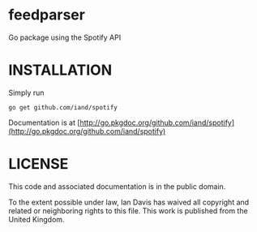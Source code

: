 feedparser
==========

Go package using the Spotify API


INSTALLATION
============

Simply run

	go get github.com/iand/spotify

Documentation is at [http://go.pkgdoc.org/github.com/iand/spotify](http://go.pkgdoc.org/github.com/iand/spotify)

LICENSE
=======
This code and associated documentation is in the public domain.

To the extent possible under law, Ian Davis has waived all copyright
and related or neighboring rights to this file. This work is published 
from the United Kingdom. 